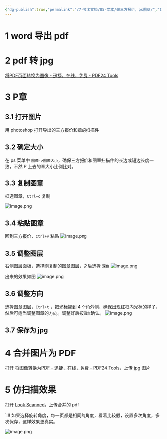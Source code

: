 ```yaml
---
{"dg-publish":true,"permalink":"/7-技术文档/05-文本/做三方报价，ps图章/","tags":["photoshop"]}
---
```



# 1 word 导出 pdf

# 2 pdf 转 jpg

[将PDF页面转换为图像 - 迅捷，在线，免费 - PDF24 Tools](https://tools.pdf24.org/zh/pdf-to-images)

# 3 P章

## 3.1 打开图片

用 photoshop 打开导出的三方报价和章的扫描件

## 3.2 确定大小

在 ps 菜单中 `图像->图像大小`，确保三方报价和图章扫描件的长边或短边长度一致，不然 P 上去的章大小比例比对。

## 3.3 复制图章

框选图章，`Ctrl+c` 复制

![image.png](https://nxl-tuchuang.oss-cn-beijing.aliyuncs.com/202409030918717.png)

## 3.4 粘贴图章

回到三方报价，`Ctrl+v` 粘贴
![image.png](https://nxl-tuchuang.oss-cn-beijing.aliyuncs.com/202409030919892.png)

## 3.5 调整图层

右侧图层面板，选择刚复制的图章图层，之后选择 `深色`
![image.png](https://nxl-tuchuang.oss-cn-beijing.aliyuncs.com/202409030922786.png)

出来的效果如图
![image.png](https://nxl-tuchuang.oss-cn-beijing.aliyuncs.com/202409030923021.png)

## 3.6 调整方向

选择图章图层，`Ctrl+t` ，把光标挪到 4 个角外侧，确保出现红框内光标的样子，然后可适当调整图章的方向。调整好后按`回车`确认。
![image.png](https://nxl-tuchuang.oss-cn-beijing.aliyuncs.com/202409030929420.png)


## 3.7 保存为 jpg

# 4 合并图片为 PDF
打开 [将图像转换为PDF - 迅捷，在线，免费 - PDF24 Tools](https://tools.pdf24.org/zh/images-to-pdf)，上传 jpg 图片

# 5 仿扫描效果

打开 [Look Scanned](https://lookscanned.io/scan)，上传合并的 pdf

`!!! 如果选择旋转角度，每一页都是相同的角度，看着比较假，设置多次角度，多次保存，这样效果更真实。

![image.png](https://nxl-tuchuang.oss-cn-beijing.aliyuncs.com/202409030935743.png)
